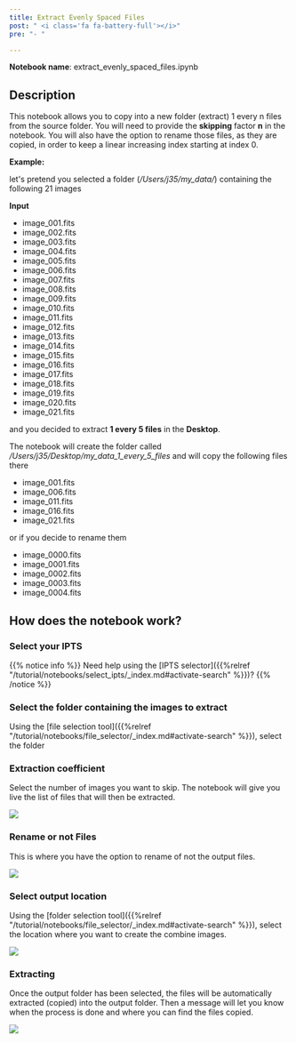 ```yaml
---
title: Extract Evenly Spaced Files
post: " <i class='fa fa-battery-full'></i>"
pre: "- "

---
```


**Notebook name**: extract_evenly_spaced_files.ipynb

## Description

This notebook allows you to copy into a new folder (extract) 1 every n files from the source folder. You
will need to provide the **skipping** factor **n** in the notebook. You will also have the option to rename
those files, as they are copied, in order to keep a linear increasing index starting at index 0.

**Example:**

let's pretend you selected a folder (*/Users/j35/my_data/*) containing the following 21 images

**Input**

 * image_001.fits      
 * image_002.fits
 * image_003.fits
 * image_004.fits
 * image_005.fits
 * image_006.fits
 * image_007.fits
 * image_008.fits
 * image_009.fits
 * image_010.fits      
 * image_011.fits
 * image_012.fits
 * image_013.fits
 * image_014.fits
 * image_015.fits
 * image_016.fits
 * image_017.fits
 * image_018.fits
 * image_019.fits
 * image_020.fits
 * image_021.fits

and you decided to extract **1 every 5 files** in the **Desktop**. 

The notebook will create the folder called */Users/j35/Desktop/my_data_1_every_5_files* and will copy the following
files there

 * image_001.fits      
 * image_006.fits
 * image_011.fits
 * image_016.fits
 * image_021.fits

or if you decide to rename them

 * image_0000.fits      
 * image_0001.fits
 * image_0002.fits
 * image_0003.fits
 * image_0004.fits

## How does the notebook work?

### Select your IPTS

{{% notice info %}}
Need help using the [IPTS selector]({{%relref "/tutorial/notebooks/select_ipts/_index.md#activate-search" %}})?
{{% /notice %}}

### Select the folder containing the images to extract

Using the [file selection tool]({{%relref "/tutorial/notebooks/file_selector/_index.md#activate-search" %}}), select 
the folder

### Extraction coefficient

Select the number of images you want to skip. The notebook will give you live the list of files that will then be
extracted.

<img src='/tutorial/notebooks/extract_evenly_spaced_files/images/extraction_method.png' />

### Rename or not Files

This is where you have the option to rename of not the output files.

<img src='/tutorial/notebooks/extract_evenly_spaced_files/images/rename_files.gif' />

### Select output location

Using the [folder selection tool]({{%relref "/tutorial/notebooks/file_selector/_index.md#activate-search" %}}), select 
the location where you want to create the combine images.

<img src='/tutorial/notebooks/file_selector/images/select_output_folder.png' />

### Extracting

Once the output folder has been selected, the files will be automatically extracted (copied) into the output folder.
Then a message will let you know when the process is done and where you can find the files copied.

<img src='/tutorial/notebooks/extract_evenly_spaced_files/images/result_of_notebook.png' />


